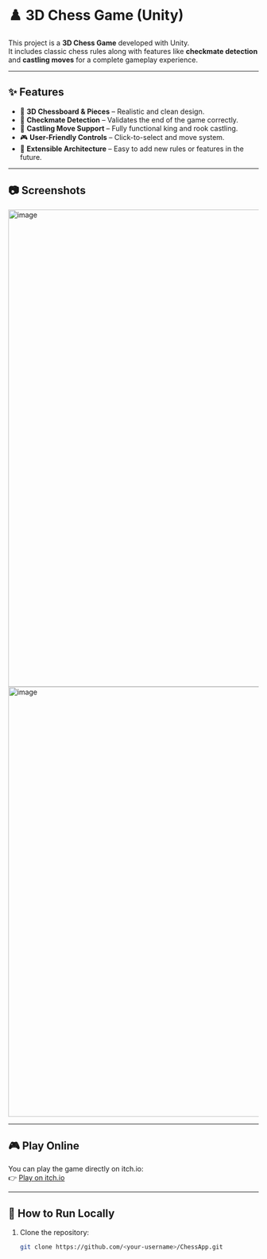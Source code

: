 # ♟️ 3D Chess Game (Unity)

This project is a **3D Chess Game** developed with Unity.  
It includes classic chess rules along with features like **checkmate detection** and **castling moves** for a complete gameplay experience.

---

## ✨ Features
- 🏰 **3D Chessboard & Pieces** – Realistic and clean design.
- 🤖 **Checkmate Detection** – Validates the end of the game correctly.
- 🔄 **Castling Move Support** – Fully functional king and rook castling.
- 🎮 **User-Friendly Controls** – Click-to-select and move system.
- 🧩 **Extensible Architecture** – Easy to add new rules or features in the future.

---

## 📷 Screenshots

<img width="1479" height="960" alt="image" src="https://github.com/user-attachments/assets/ce1a7b12-5f9e-4810-a9db-621974b1ea00" />

<img width="1898" height="865" alt="image" src="https://github.com/user-attachments/assets/be23c367-2dc0-465f-bb46-c1b5a7677ce7" />


---

## 🎮 Play Online
You can play the game directly on itch.io:  
👉 [Play on itch.io](https://bedobaba.itch.io/satranc)

---

## 🚀 How to Run Locally
1. Clone the repository:
   ```bash
   git clone https://github.com/<your-username>/ChessApp.git
